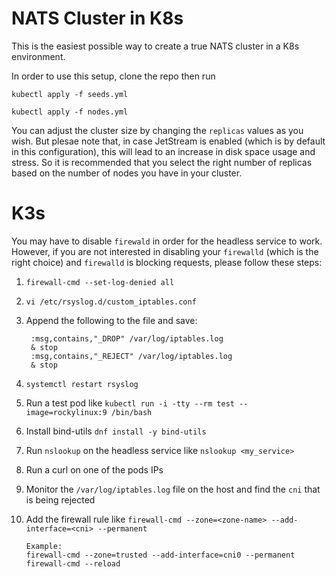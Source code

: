 # NATS Cluster in K8s
This is the easiest possible way to create a true NATS cluster in a K8s environment. 

In order to use this setup, clone the repo then run 

`kubectl apply -f seeds.yml`

`kubectl apply -f nodes.yml`

You can adjust the cluster size by changing the `replicas` values as you wish. But plesae note that, in case JetStream is enabled (which is by default in this configuration), this will lead to an increase in disk space usage and stress. So it is recommended that you select the right number of replicas based on the number of nodes you have in your cluster. 

# K3s 
You may have to disable `firewald` in order for the headless service to work. However, if you are not interested in disabling your `firewalld` (which is the right choice) and `firewalld` is blocking requests, please follow these steps: 

1. `firewall-cmd --set-log-denied all`
2. `vi /etc/rsyslog.d/custom_iptables.conf`
3. Append the following to the file and save:

        :msg,contains,"_DROP" /var/log/iptables.log
        & stop
        :msg,contains,"_REJECT" /var/log/iptables.log
        & stop
4. `systemctl restart rsyslog`
5. Run a test pod like `kubectl run -i -tty --rm test --image=rockylinux:9 /bin/bash`
6. Install bind-utils `dnf install -y bind-utils`
7. Run `nslookup` on the headless service like `nslookup <my_service>`
8. Run a curl on one of the pods IPs
9. Monitor the `/var/log/iptables.log` file on the host and find the `cni` that is being rejected
10. Add the firewall rule like `firewall-cmd --zone=<zone-name> --add-interface=<cni> --permanent`

        Example:
        firewall-cmd --zone=trusted --add-interface=cni0 --permanent
        firewall-cmd --reload
